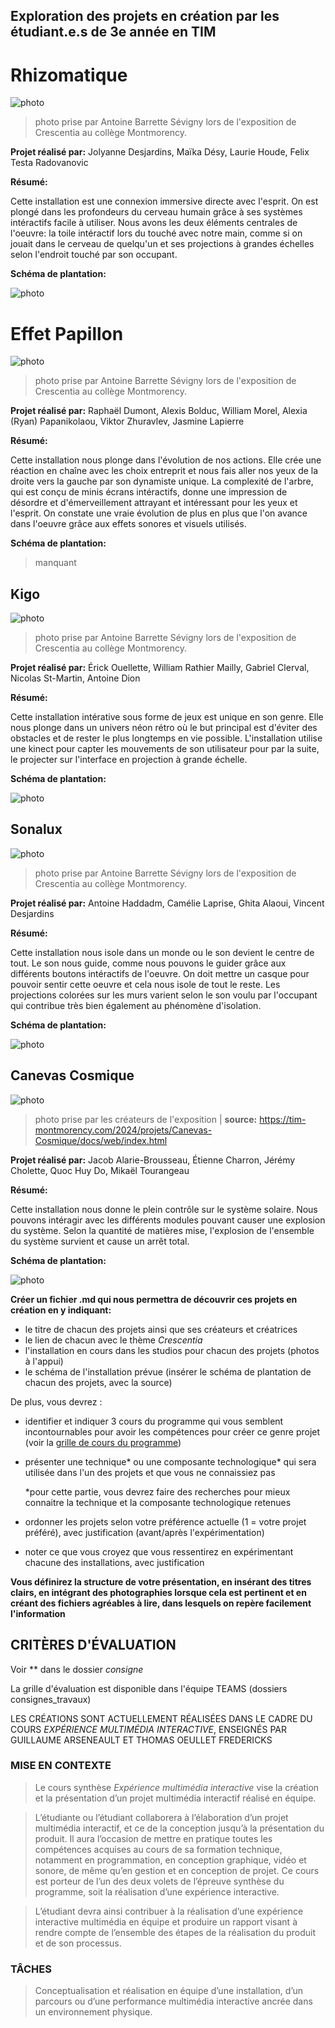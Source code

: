 
## Exploration des projets en création par les étudiant.e.s de 3e année en TIM

# Rhizomatique

![photo](media/rhizomatique.jpg)

> photo prise par Antoine Barrette Sévigny lors de l'exposition de Crescentia au collège Montmorency.

**Projet réalisé par:** Jolyanne Desjardins, Maïka Désy, Laurie Houde, Felix Testa Radovanovic

**Résumé:**

Cette installation est une connexion immersive directe avec l'esprit. On est plongé dans les profondeurs du cerveau humain grâce à ses systèmes intéractifs facile à utiliser. Nous avons les deux éléments centrales de l'oeuvre: la toile intéractif lors du touché avec notre main, comme si on jouait dans le cerveau de quelqu'un et ses projections à grandes échelles selon l'endroit touché par son occupant.

**Schéma de plantation:** 

![photo](media/rhizomatique_schema.png)

# Effet Papillon

![photo](media/effet_papillon.jpg)

> photo prise par Antoine Barrette Sévigny lors de l'exposition de Crescentia au collège Montmorency.

 **Projet réalisé par:** Raphaël Dumont, Alexis Bolduc, William Morel, Alexia (Ryan) Papanikolaou, Viktor Zhuravlev, Jasmine Lapierre

**Résumé:**

Cette installation nous plonge dans l'évolution de nos actions. Elle crée une réaction en chaîne avec les choix entreprit et nous fais aller nos yeux de la droite vers la gauche par son dynamiste unique. La complexité de l'arbre, qui est conçu de minis écrans intéractifs, donne une impression de désordre et d'émerveillement attrayant et intéressant pour les yeux et l'esprit. On constate une vraie évolution de plus en plus que l'on avance dans l'oeuvre grâce aux effets sonores et visuels utilisés. 

**Schéma de plantation:** 

> manquant

## Kigo

![photo](media/kigo.jpg)

> photo prise par Antoine Barrette Sévigny lors de l'exposition de Crescentia au collège Montmorency.

**Projet réalisé par:** Érick Ouellette, William Rathier Mailly, Gabriel Clerval, Nicolas St-Martin, Antoine Dion

**Résumé:**

Cette installation intérative sous forme de jeux est unique en son genre. Elle nous plonge dans un univers néon rétro où le but principal est d'éviter des obstacles et de rester le plus longtemps en vie possible. L'installation utilise une kinect pour capter les mouvements de son utilisateur pour par la suite, le projecter sur l'interface en projection à grande échelle.

**Schéma de plantation:** 

![photo](media/KIGO_schema.png)

## Sonalux

![photo](media/sonalux.jpg)

> photo prise par Antoine Barrette Sévigny lors de l'exposition de Crescentia au collège Montmorency.

**Projet réalisé par:** Antoine Haddadm, Camélie Laprise, Ghita Alaoui, Vincent Desjardins

**Résumé:**

Cette installation nous isole dans un monde ou le son devient le centre de tout. Le son nous guide, comme nous pouvons le guider grâce aux différents boutons intéractifs de l'oeuvre. On doit mettre un casque pour pouvoir sentir cette oeuvre et cela nous isole de tout le reste. Les projections colorées sur les murs varient selon le son voulu par l'occupant qui contribue très bien également au phénomène d'isolation.

**Schéma de plantation:**

![photo](media/Sonalux_schema.png)

## Canevas Cosmique

![photo](media/canevas_cosmique.jpg)

> photo prise par les créateurs de l'exposition | **source:** https://tim-montmorency.com/2024/projets/Canevas-Cosmique/docs/web/index.html

**Projet réalisé par:** Jacob Alarie-Brousseau, Étienne Charron, Jérémy Cholette, Quoc Huy Do, Mikaël Tourangeau

**Résumé:**

Cette installation nous donne le plein contrôle sur le système solaire. Nous pouvons intéragir avec les différents modules pouvant causer une explosion du système. Selon la quantité de matières mise, l'explosion de l'ensemble du système survient et cause un arrêt total.

**Schéma de plantation:**

![photo](media/Canevas-cosmique_schema.png)





**Créer un fichier .md qui nous permettra de découvrir ces projets en création en y indiquant:**
- le titre de chacun des projets ainsi que ses créateurs et créatrices
- le lien de chacun avec le thème *Crescentia*
- l'installation en cours dans les studios pour chacun des projets (photos à l'appui)
- le schéma de l'installation prévue (insérer le schéma de plantation de chacun des projets, avec la source)

De plus, vous devrez :
- identifier et indiquer 3 cours du programme qui vous semblent incontournables pour avoir les compétences pour créer ce genre projet (voir la [grille de cours du programme](https://www.cmontmorency.qc.ca/programmes/nos-programmes-detudes/techniques/techniques-dintegration-multimedia/grille-de-cours/))
- présenter une technique* ou une composante technologique* qui sera utilisée dans l'un des projets et que vous ne connaissiez pas
  
    *pour cette partie, vous devrez faire des recherches pour mieux connaitre la technique et la composante technologique retenues
- ordonner les projets selon votre préférence actuelle (1 = votre projet préféré), avec justification (avant/après l'expérimentation)
- noter ce que vous croyez que vous ressentirez en expérimentant chacune des installations, avec justification

**Vous définirez la structure de votre présentation, en insérant des titres clairs, en intégrant des photographies lorsque cela est pertinent et en créant des fichiers agréables à lire, dans lesquels on repère facilement l'information**

## CRITÈRES D'ÉVALUATION 
Voir ** dans le dossier *consigne* 

La grille d'évaluation est disponible dans l'équipe TEAMS (dossiers consignes_travaux)


LES CRÉATIONS SONT ACTUELLEMENT RÉALISÉES DANS LE CADRE DU COURS *EXPÉRIENCE MULTIMÉDIA INTERACTIVE*, ENSEIGNÉS PAR GUILLAUME ARSENEAULT ET THOMAS OEULLET FREDERICKS

### MISE EN CONTEXTE
> Le cours synthèse *Expérience multimédia interactive* vise la création et la présentation d’un projet multimédia interactif réalisé en équipe.

> L’étudiante ou l’étudiant collaborera à l’élaboration d’un projet multimédia interactif, et ce de la conception jusqu’à la présentation du produit. Il aura l’occasion de mettre en pratique toutes les compétences acquises au cours de sa formation technique, notamment en programmation, en conception graphique, vidéo et sonore, de même qu’en gestion et en conception de projet. Ce cours est porteur de l’un des deux volets de l’épreuve synthèse du programme, soit la réalisation d’une expérience interactive.

> L’étudiant devra ainsi contribuer à la réalisation d’une expérience interactive multimédia en équipe et produire un rapport visant à rendre compte de l’ensemble des étapes de la réalisation du produit et de son processus.

### TÂCHES
> Conceptualisation et réalisation en équipe d’une installation, d’un parcours ou d’une performance multimédia interactive ancrée dans un environnement physique.

